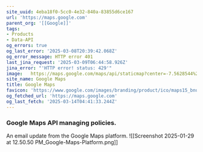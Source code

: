 ```yaml
---
site_uuid: 4eba18f0-5cc0-4e32-840a-83855d6ce167
url: 'https://maps.google.com'
parent_org: '[[Google]]'
tags:
- Products
- Data-API
og_errors: true
og_last_error: '2025-03-08T20:39:42.068Z'
og_error_message: HTTP error 401
last_jina_request: '2025-03-09T06:44:58.926Z'
jina_error: "'HTTP error! status: 429'"
image:   https://maps.google.com/maps/api/staticmap?center=-7.5628544%2C110.8148224&zoom=14&size=900x900&language=en&sensor=false&client=google-maps-frontend&signature=EYypi8iUTI52jV-MGhVF7Ps_1E4
site_name: Google Maps
title: Google Maps
favicon: 'https://www.google.com/images/branding/product/ico/maps15_bnuw3a_32dp.ico'
og_fetched_url: 'https://maps.google.com'
og_last_fetch: '2025-03-14T04:41:33.244Z'
---
```


### Google Maps API managing policies. 
An email update from the Google Maps platform.
![[Screenshot 2025-01-29 at 12.50.50 PM_Google-Maps-Platform.png]]
